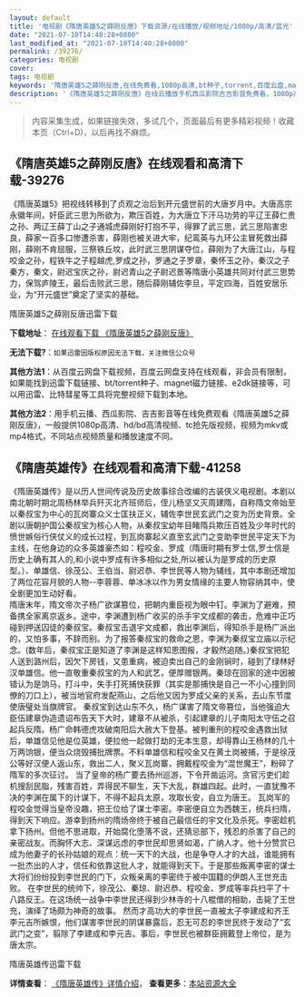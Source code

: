 ```yaml
---
layout: default
title: '电视剧《隋唐英雄5之薛刚反唐》下载资源/在线播放/视频地址/1080p/高清/蓝光'
date: "2021-07-10T14:40:28+0800"
last_modified_at: "2021-07-10T14:40:28+0800"
permalink: /39276/
categories: 电视剧
cover:
tags: 电视剧
keywords: '隋唐英雄5之薛刚反唐,在线免费看,1080p高清,bt种子,torrent,百度云盘,magnet,磁力链,迅雷下载资源'
description: '《隋唐英雄5之薛刚反唐》在线云播放手机西瓜影院吉吉影音免费看，1080p高清bd/hd未删减完整版和tc抢先枪版，mkv/mp4格式，附带bt/torrent种子、magnet/磁力链、百度云盘、网盘资源迅雷下载链接'
---
```


>内容采集生成，如果链接失效，多试几个，页面最后有更多精彩视频！收藏本页（Ctrl+D)，以后再找不麻烦。


## 《隋唐英雄5之薛刚反唐》在线观看和高清下载-39276

《隋唐英雄5》把视线转移到了贞观之治后到开元盛世前的大唐岁月中。大唐高宗永徽年间，奸臣武三思为所欲为，欺压百姓，为大唐立下汗马功劳的平辽王薛仁贵之孙、两辽王薛丁山之子通城虎薛刚好打抱不平，得罪了武三思，武三思陷害忠良，薛家一百多口惨遭杀害，薛刚也被关进大牢，纪鸾英与九环公主冒死救出薛刚，薛刚不肯屈服，三祭铁丘坟，此时武三思阴谋夺位，薛刚为了大唐江山，与程咬金之孙，程铁牛之子程越虎,罗成之孙，罗通之子罗章，秦怀玉之孙，秦汉之子秦方，秦文，尉迟宝庆之孙，尉迟青山之子尉迟景等隋唐小英雄共同对付武三思势力，保驾庐陵王，最后击败武三思，随后薛刚辅佐李旦，平定四海，百姓安居乐业，为“开元盛世&rdquo;奠定了坚实的基础。<!---剧情end--->


隋唐英雄5之薛刚反唐迅雷下载

**下载地址**： [在线观看下载 《隋唐英雄5之薛刚反唐》](https://www.993dy.com//vod-detail-id-13061.html) 


**无法下载?**：`如果迅雷因版权原因无法下载，关注微信公众号 `

**其他方法1**：从百度云网盘下载视频，百度云网盘支持在线观看，非会员有限制，如果能找到迅雷下载链接、bt/torrent种子、magnet磁力链接、e2dk链接等，可以用迅雷、比特彗星等工具将完整视频下载到本地。

**其他方法2**：用手机云播、西瓜影院、吉吉影音等在线免费观看《隋唐英雄5之薛刚反唐》，一般提供1080p高清、hd/bd高清视频、tc抢先版视频，视频为mkv或mp4格式，不同站点视频质量和播放速度不同。


## 《隋唐英雄传》在线观看和高清下载-41258

《隋唐英雄传》是以历人世间传说及历史故事综合改编的古装侠义电视剧。本剧以南北朝时期北周杨林举兵歼灭北齐班师后，侄儿杨坚又灭周建隋，自称隋文帝始至以秦叔宝为中心的瓦岗寨众义士匡扶正义，辅佐李世民玄武门之变为历史背景。全剧以唐朝护国公秦叔宝为核心人物，从秦叔宝幼年目睹隋兵欺压百姓及少年时代的愤世嫉俗行侠仗义的成长过程，到瓦岗寨起义直至玄武门之变助李世民平定天下为主线，在他身边的众多英雄豪杰如：程咬金、罗成（隋唐时期有罗士信,罗士信是历史上确有其人的,和小说中罗成有许多相似之处,所以被认为是罗成的历史原型。）、单雄信、徐茂公、王伯当、尉迟恭、李世民等人物为辅线，其中本剧还增加了两位花容月貌的人物--李蓉蓉、单冰冰以作为男女情缘的主要人物容纳其中，使全剧更加生动好看。<br />隋唐末年，隋文帝次子杨广欲谋篡位，把朝内重臣视为眼中钉。李渊为了避难，预备携全家离京返乡。途中，李渊遭到杨广收买的杀手宇文成都的袭击，危难中正巧碰到押送囚徒的秦叔宝。秦叔宝击退宇文成都，救出李渊后，得知杀手是杨广派出的，又怕多事，不辞而别。为了报答秦叔宝的救命之恩，李渊为秦叔宝立庙以示纪念。(数年后，秦叔宝正是知道了李渊是这样知恩图报，才毅然追随。)秦叔宝把犯人送到潞州后，因欠下房钱，又患重病，被迫卖出自己的金刚锏时，碰到了绿林好汉单雄信。他一直敬重秦叔宝的为人和武艺，便厚赠银两。秦琼在回家的途中因被错认为是饷马，打斗中，失手打死捕快获罪（其实是那捕快是自己一不小心撞到同僚的刀口上），被当地官府发配燕山，之后他又因为罗成父亲的关系，去山东节度使唐璧处当旗牌官。 秦叔宝到达山东不久，杨广谋害了隋文帝篡位，当他强迫大臣伍建章伪造遗诏布告天下大时，建章不从被杀，引起建章的儿子南阳太守伍之召起兵反隋。杨广命韩德虎攻破南阳后大赦大下登基。被判重刑的程咬金遇救出狱后，单雄信见他是位英雄，便拉他一起做打劫的无本生意，却得靠山王杨林的几十万两饷银，便当众烧毁捕批牌票。不料单雄信和程咬金又在黄土岗被捕，于是徐茂公等好汉便人返山东，救出二人，聚义瓦岗寨，拥戴程咬金为&ldquo;混世魔王”，粉碎了隋军的多次征讨。 当了皇帝的杨广要去扬州巡游，下令开凿运河。贪官污吏们趁机搜刮民脂，残害百姓，弄得民不聊生，天下大乱，群雄四起。此时，一直犹豫不决的李渊在属下的计谋下，不得不起兵太原，攻取长安，自立为唐王。 瓦岗军的程咬金觉得当皇帝没趣，把王位给了谋士李密。李密便自立为西魏王，统兵扫隋，得到天下响应。游幸到扬州的隋炀帝终于被自己最信任的宇文化及杀死。李密趁机拿下扬州。但他不思进取，开始腐化堕落不说，还猜忌部下，残忍的杀害了自己的亲密战友。而胸怀大志、深谋远虑的李世民却思贤如渴，广纳人才。他十分赞赏已成为他妻子的长孙姑娘的观点：统一天下的大战，也是争夺人才的大战，谁能拥有一批杰出的人才，信任和依靠这批人才，就能得到天下。于是那些叛离李密的谋士大将们纷纷投到李世民的门下，众叛亲离的李密终于被中国籍的伊朗人王世充击败。 在李世民的统帅下，徐茂公、秦琼、尉迟恭、程咬金、罗成等率兵扫平了十八路反王。在这场统一战争中李世民还得到少林寺的十八棍僧的相助，击毙了王世充，演绎了场颇为神奇的故事。 然而才高功大的李世民一直被太子李建成和齐王李元吉所嫉恨，他们谋害李世民的阴谋暴露后，忍无可忍的李世民终于发动了“玄武门之变&rdquo;，翦除了李建成和李元吉。事后，李世民也被群臣拥戴登上帝位，是为唐太宗。


隋唐英雄传迅雷下载

**详情查看**： [《隋唐英雄传》详情介绍](/movie/41258/)， **查看更多**：[本站资源大全](/movie/t/all/)

